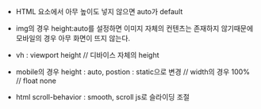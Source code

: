 * HTML 요소에서 아무 높이도 넣지 않으면 auto가 default

* img의 경우 height:auto를 설정하면 이미지 자체의 컨텐츠는 존재하지 않기때문에 모바일의 경우 아무 화면이 뜨지 않는다.

* vh : viewport height // 디바이스 자체의 height

* mobile의 경우 height : auto, postion : static으로 변경 // width의 경우 100% // float none

* html scroll-behavior : smooth, scroll js로 슬라이딩 조절
